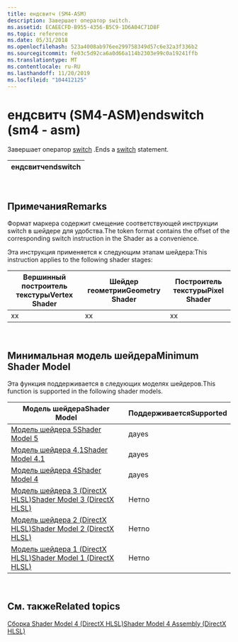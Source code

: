 ```yaml
---
title: ендсвитч (SM4-ASM)
description: Завершает оператор switch.
ms.assetid: ECAEECFD-B955-4356-B5C9-1D6A04C71D8F
ms.topic: reference
ms.date: 05/31/2018
ms.openlocfilehash: 523a4008ab976ee299758349d57c6e32a3f336b2
ms.sourcegitcommit: fe03c5d92ca6a0d66a114b2303e99c0a19241ffb
ms.translationtype: MT
ms.contentlocale: ru-RU
ms.lasthandoff: 11/20/2019
ms.locfileid: "104412125"
---
```

# <a name="endswitch-sm4---asm"></a><span data-ttu-id="b6cd4-103">ендсвитч (SM4-ASM)</span><span class="sxs-lookup"><span data-stu-id="b6cd4-103">endswitch (sm4 - asm)</span></span>

<span data-ttu-id="b6cd4-104">Завершает оператор [switch](switch--sm4---asm-.md) .</span><span class="sxs-lookup"><span data-stu-id="b6cd4-104">Ends a [switch](switch--sm4---asm-.md) statement.</span></span>



| <span data-ttu-id="b6cd4-105">ендсвитч</span><span class="sxs-lookup"><span data-stu-id="b6cd4-105">endswitch</span></span> |
|-----------|



 

## <a name="remarks"></a><span data-ttu-id="b6cd4-106">Примечания</span><span class="sxs-lookup"><span data-stu-id="b6cd4-106">Remarks</span></span>

<span data-ttu-id="b6cd4-107">Формат маркера содержит смещение соответствующей инструкции switch в шейдере для удобства.</span><span class="sxs-lookup"><span data-stu-id="b6cd4-107">The token format contains the offset of the corresponding switch instruction in the Shader as a convenience.</span></span>

<span data-ttu-id="b6cd4-108">Эта инструкция применяется к следующим этапам шейдера:</span><span class="sxs-lookup"><span data-stu-id="b6cd4-108">This instruction applies to the following shader stages:</span></span>



| <span data-ttu-id="b6cd4-109">Вершинный построитель текстуры</span><span class="sxs-lookup"><span data-stu-id="b6cd4-109">Vertex Shader</span></span> | <span data-ttu-id="b6cd4-110">Шейдер геометрии</span><span class="sxs-lookup"><span data-stu-id="b6cd4-110">Geometry Shader</span></span> | <span data-ttu-id="b6cd4-111">Построитель текстуры</span><span class="sxs-lookup"><span data-stu-id="b6cd4-111">Pixel Shader</span></span> |
|---------------|-----------------|--------------|
| <span data-ttu-id="b6cd4-112">x</span><span class="sxs-lookup"><span data-stu-id="b6cd4-112">x</span></span>             | <span data-ttu-id="b6cd4-113">x</span><span class="sxs-lookup"><span data-stu-id="b6cd4-113">x</span></span>               | <span data-ttu-id="b6cd4-114">x</span><span class="sxs-lookup"><span data-stu-id="b6cd4-114">x</span></span>            |



 

## <a name="minimum-shader-model"></a><span data-ttu-id="b6cd4-115">Минимальная модель шейдера</span><span class="sxs-lookup"><span data-stu-id="b6cd4-115">Minimum Shader Model</span></span>

<span data-ttu-id="b6cd4-116">Эта функция поддерживается в следующих моделях шейдеров.</span><span class="sxs-lookup"><span data-stu-id="b6cd4-116">This function is supported in the following shader models.</span></span>



| <span data-ttu-id="b6cd4-117">Модель шейдера</span><span class="sxs-lookup"><span data-stu-id="b6cd4-117">Shader Model</span></span>                                              | <span data-ttu-id="b6cd4-118">Поддерживается</span><span class="sxs-lookup"><span data-stu-id="b6cd4-118">Supported</span></span> |
|-----------------------------------------------------------|-----------|
| [<span data-ttu-id="b6cd4-119">Модель шейдера 5</span><span class="sxs-lookup"><span data-stu-id="b6cd4-119">Shader Model 5</span></span>](d3d11-graphics-reference-sm5.md)        | <span data-ttu-id="b6cd4-120">да</span><span class="sxs-lookup"><span data-stu-id="b6cd4-120">yes</span></span>       |
| [<span data-ttu-id="b6cd4-121">Модель шейдера 4,1</span><span class="sxs-lookup"><span data-stu-id="b6cd4-121">Shader Model 4.1</span></span>](dx-graphics-hlsl-sm4.md)              | <span data-ttu-id="b6cd4-122">да</span><span class="sxs-lookup"><span data-stu-id="b6cd4-122">yes</span></span>       |
| [<span data-ttu-id="b6cd4-123">Модель шейдера 4</span><span class="sxs-lookup"><span data-stu-id="b6cd4-123">Shader Model 4</span></span>](dx-graphics-hlsl-sm4.md)                | <span data-ttu-id="b6cd4-124">да</span><span class="sxs-lookup"><span data-stu-id="b6cd4-124">yes</span></span>       |
| [<span data-ttu-id="b6cd4-125">Модель шейдера 3 (DirectX HLSL)</span><span class="sxs-lookup"><span data-stu-id="b6cd4-125">Shader Model 3 (DirectX HLSL)</span></span>](dx-graphics-hlsl-sm3.md) | <span data-ttu-id="b6cd4-126">Нет</span><span class="sxs-lookup"><span data-stu-id="b6cd4-126">no</span></span>        |
| [<span data-ttu-id="b6cd4-127">Модель шейдера 2 (DirectX HLSL)</span><span class="sxs-lookup"><span data-stu-id="b6cd4-127">Shader Model 2 (DirectX HLSL)</span></span>](dx-graphics-hlsl-sm2.md) | <span data-ttu-id="b6cd4-128">Нет</span><span class="sxs-lookup"><span data-stu-id="b6cd4-128">no</span></span>        |
| [<span data-ttu-id="b6cd4-129">Модель шейдера 1 (DirectX HLSL)</span><span class="sxs-lookup"><span data-stu-id="b6cd4-129">Shader Model 1 (DirectX HLSL)</span></span>](dx-graphics-hlsl-sm1.md) | <span data-ttu-id="b6cd4-130">Нет</span><span class="sxs-lookup"><span data-stu-id="b6cd4-130">no</span></span>        |



 

## <a name="related-topics"></a><span data-ttu-id="b6cd4-131">См. также</span><span class="sxs-lookup"><span data-stu-id="b6cd4-131">Related topics</span></span>

<dl> <dt>

[<span data-ttu-id="b6cd4-132">Сборка Shader Model 4 (DirectX HLSL)</span><span class="sxs-lookup"><span data-stu-id="b6cd4-132">Shader Model 4 Assembly (DirectX HLSL)</span></span>](dx-graphics-hlsl-sm4-asm.md)
</dt> </dl>

 

 




